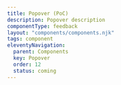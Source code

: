 ```yaml
---
title: Popover (PoC)
description: Popover description
componentType: feedback
layout: "components/components.njk"
tags: component
eleventyNavigation:
  parent: Components
  key: Popover
  order: 12
  status: coming
---
```


